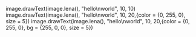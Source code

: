 image.drawText(image.lena(), "hello\nworld", 10, 10)
image.drawText(image.lena(), "hello\nworld", 10, 20,{color = {0, 255, 0}, size = 5})
image.drawText(image.lena(), "hello\nworld", 10, 20,{color = {0, 255, 0}, bg = {255, 0, 0}, size = 5})
